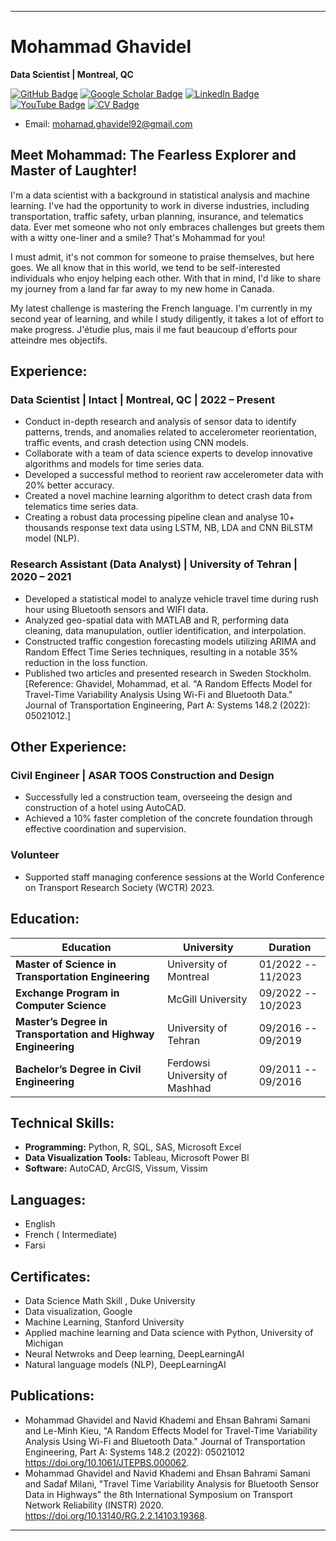 
---

# **Mohammad Ghavidel**
**Data Scientist | Montreal, QC**

[![GitHub Badge](https://img.shields.io/github/followers/slmaking?style=social)](https://github.com/giswqs?tab=followers)
[![Google Scholar Badge](https://img.shields.io/badge/Google-Scholar-blue)](https://scholar.google.ca/citations?user=e9WsL44AAAAJ&hl=en)
[![LinkedIn Badge](https://img.shields.io/badge/My-LinkedIn-blue)](https://www.linkedin.com/in/mohammad-ghavidel/)
[![YouTube Badge](https://img.shields.io/badge/My-YouTube-red)](https://www.youtube.com/channel/UCBKHRO27jHyJxXgVa2BsFwg)
[![CV Badge](https://img.shields.io/badge/My-CV-critical)](https://drive.google.com/file/d/1_4W7iUrk-MNw6ZnFNcx4Ts4eGayPmMhb/view?usp=sharing)

- Email: mohamad.ghavidel92@gmail.com

## **Meet Mohammad: The Fearless Explorer and Master of Laughter!**


I'm a data scientist with a background in statistical analysis and machine learning. I've had the opportunity to work in diverse industries, including transportation, traffic safety, urban planning, insurance, and telematics data. Ever met someone who not only embraces challenges but greets them with a witty one-liner and a smile? That's Mohammad for you! 

I must admit, it's not common for someone to praise themselves, but here goes. We all know that in this world, we tend to be self-interested individuals who enjoy helping each other. With that in mind, I'd like to share my journey from a land far far away to my new home in Canada.

My latest challenge is mastering the French language. I'm currently in my second year of learning, and while I study diligently, it takes a lot of effort to make progress. J'étudie plus, mais il me faut beaucoup d'efforts pour atteindre mes objectifs.


## **Experience:**

### **Data Scientist  | Intact | Montreal, QC | 2022 – Present**
- Conduct in-depth research and analysis of sensor data to identify patterns, trends, and anomalies related to accelerometer reorientation, traffic events, and crash detection using CNN models.
- Collaborate with a team of data science experts to develop innovative algorithms and models for time series data.
- Developed a successful method to reorient raw accelerometer data with 20% better accuracy.
- Created a novel machine learning algorithm to detect crash data from telematics time series data.
- Creating a robust data processing pipeline clean and analyse 10+ thousands response text data using LSTM, NB, LDA and CNN BiLSTM model (NLP).


### **Research Assistant (Data Analyst) | University of Tehran | 2020 – 2021**
- Developed a statistical model to analyze vehicle travel time during rush hour using Bluetooth sensors and WIFI data.
- Analyzed geo-spatial data with MATLAB and R, performing data cleaning, data manupulation, outlier identification, and interpolation.
- Constructed traffic congestion forecasting models utilizing ARIMA and Random Effect Time Series techniques, resulting in a notable 35% reduction in the loss function.
- Published two articles and presented research in Sweden Stockholm. [Reference: Ghavidel, Mohammad, et al. "A Random Effects Model for Travel-Time Variability Analysis Using Wi-Fi and Bluetooth Data." Journal of Transportation Engineering, Part A: Systems 148.2 (2022): 05021012.]

## **Other Experience:**

### **Civil Engineer | ASAR TOOS Construction and Design**
- Successfully led a construction team, overseeing the design and construction of a hotel using AutoCAD.
- Achieved a 10% faster completion of the concrete foundation through effective coordination and supervision.

### **Volunteer**
- Supported staff managing conference sessions at the World Conference on Transport Research Society (WCTR) 2023.

## **Education:**

| Education                                       | University                  | Duration                |
|-------------------------------------------------|-------------------------------------|--------------------------|
| **Master of Science in Transportation Engineering** | University of Montreal            | 01/2022 -- 11/2023 | 
| **Exchange Program in Computer Science**           | McGill University                   | 09/2022 -- 10/2023 |     
| **Master’s Degree in Transportation and Highway Engineering** | University of Tehran | 09/2016 -- 09/2019 |      
| **Bachelor’s Degree in Civil Engineering**        | Ferdowsi University of Mashhad      | 09/2011 -- 09/2016 |        


## **Technical Skills:**
- **Programming:** Python, R, SQL, SAS, Microsoft Excel
- **Data Visualization Tools:** Tableau, Microsoft Power BI
- **Software:** AutoCAD, ArcGIS, Vissum, Vissim

## **Languages:**
- English
- French ( Intermediate)
- Farsi

## **Certificates:**
- Data Science Math Skill , Duke University
- Data visualization, Google
- Machine Learning, Stanford University
- Applied machine learning and Data science with Python, University of Michigan 
- Neural Netwroks and Deep learning, DeepLearningAI
- Natural language models (NLP), DeepLearningAI
  
## **Publications:**

- Mohammad Ghavidel  and Navid Khademi  and Ehsan Bahrami Samani  and Le-Minh Kieu, "A Random Effects Model for Travel-Time Variability Analysis Using Wi-Fi and Bluetooth Data." Journal of Transportation Engineering, Part A: Systems 148.2 (2022): 05021012 https://doi.org/10.1061/JTEPBS.000062.
- Mohammad Ghavidel and Navid Khademi and Ehsan Bahrami Samani and Sadaf Milani, "Travel Time Variability Analysis for Bluetooth Sensor Data in Highways" the 8th International
Symposium on Transport Network Reliability (INSTR) 2020. https://doi.org/10.13140/RG.2.2.14103.19368.

---

